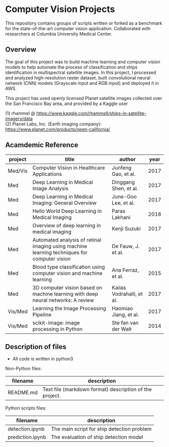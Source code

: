 Computer Vision Projects
==========

This repository contains groups of scripts written or forked as a benchmark for 
the state-of-the-art computer vision application. Collaborated with researchers at Columbia University Medical Center.

Overview
--------

The goal of this project was to build machine learning and computer vision models to help automate the process of classification and ships identification in multispectral satellite images. In this project, I processed and analyzed high-resolution raster dataset, built convolutional neural network (CNN) models (Grayscale input and RGB input) and deployed it in AWS.

This project has used openly licensed Planet satellite images collected over the San Francisco Bay area, and provided by a Kaggle user

(1) rhammel @ https://www.kaggle.com/rhammell/ships-in-satellite-imagery/data  
(2) Planet Labs, Inc. (Earth imaging company): https://www.planet.com/products/open-california/

Acamdemic Reference
------------

project | title                                                 |  author                             |        year
--------|-------------------------------------------------------|-------------------------------------|-----------------
Med/Vis | Computer Vision in Healthcare Applications            | Junfeng Gao, et al.                 | 2017
Med     | Deep Learning in Medical Image Analysis               | Dinggang Shen, et al.               | 2017
Med     | Deep Learning in Medical Imaging: General Overview    | June-Goo Lee, et al.                | 2017
Med     | Hello World Deep Learning in Medical Imaging          | Paras Lakhani                       | 2018
Med     | Overview of deep learning in medical imaging          | Kenji Suzuki                        | 2017
Med     | Automated analysis of retinal imaging using machine learning techniques for computer vision | De Fauw, J. et al.                        | 2017
Med     | Blood type classification using computer vision and machine learning | Ana Ferraz, et al.   | 2015
Med     | 3D computer vision based on machine learning with deep neural networks: A review            | Kailas Vodrahalli, et al.                       | 2017
Vis/Med | Learning the Image Processing Pipeline                | Haomiao Jiang, et al.               | 2017
Vis/Med | scikit-image: image processing in Python              | Ste ́fan van der Walt                | 2014


Description of files
--------------------

- All code is written in python3

Non-Python files:

filename                          |  description
----------------------------------|------------------------------------------------------------------------------------
README.md                         |  Text file (markdown format) description of the project.

Python scripts files:

filename                          |  description
----------------------------------|------------------------------------------------------------------------------------
detection.ipynb                   | The main script for ship detection problem
prediction.ipynb                  | The evaluation of ship detection model
